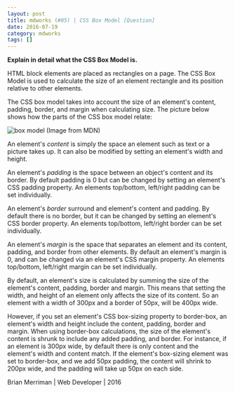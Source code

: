 ```yaml
---
layout: post
title: mdworks (#05) | CSS Box Model [Question]
date: 2016-07-19
category: mdworks
tags: []
---
```


**Explain in detail what the CSS Box Model is.**

HTML block elements are placed as rectangles on a page. The CSS Box Model is used to calculate the size of an element rectangle and its position relative to other elements. 

The CSS box model takes into account the size of an element's content, padding, border, and margin when calculating size. The picture below shows how the parts of the CSS box model relate: 

![box model](https://mdn.mozillademos.org/files/8685/boxmodel-(3).png)
(Image from MDN)



An element's *content* is simply the space an element such as text or a picture takes up. It can also be modified by setting an element's width and height. 

An element's *padding* is the space between an object's content and its border. By default padding is 0 but can be changed by setting an element's CSS padding property. An elements top/bottom, left/right padding can be set individually.

An element's *border* surround and element's content and padding. By default there is no border, but it can be changed by setting an element's CSS border property. An elements top/bottom, left/right border can be set individually.

An element's *margin* is the space that separates an element and its content, padding, and border from other elements. By default an element's margin is 0, and can be changed via an element's CSS margin property. An elements top/bottom, left/right margin can be set individually.

By default, an element's size is calculated by summing the size of the element's content, padding, border and margin. This means that setting the width, and height of an element only affects the size of its content. So an element with a width of 300px and a border of 50px, will be 400px wide.

However, if you set an element's CSS box-sizing property to border-box, an element's width and height include the content, padding, border and margin. When using border-box calculations, the size of the element's content is shrunk to include any added padding, and border. For instance, if an element is 300px wide, by default there is only content and the element's width and content match. If the element's box-sizing element was set to border-box, and we add 50px padding, the content will shrink to 200px wide, and the padding will take up 50px on each side.

Brian Merriman | Web Developer | 2016



